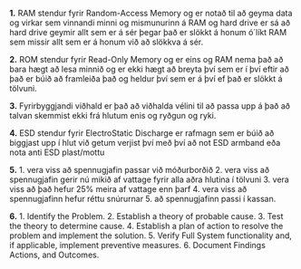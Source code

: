 
**1.**	RAM stendur fyrir Random-Access Memory og er notað til að geyma data og virkar sem vinnandi minni og mismunurinn á RAM og hard drive er sá að hard drive geymir allt sem er á sér þegar það er slökkt á honum ó´líkt RAM sem missir allt sem er á honum við að slökkva á sér.

**2.**	ROM stendur fyrir Read-Only Memory og er eins og RAM nema það að bara hægt að lesa minnið og er ekki hægt að breyta því sem er í því eftir að það er búið að framleiða það og heldur því sem er á því ef það er slökkt á tölvuni.

**3.**	Fyrirbyggjandi viðhald er það að viðhalda vélini til að passa upp á það að talvan skemmist ekki frá hlutum enis og ryðgun og ryki.

**4.**	ESD stendur fyrir ElectroStatic Discharge er rafmagn sem er búið að biggjast upp í hlut við getum verjist því með því að not ESD armband eða nota anti ESD plast/mottu

**5.** 	1. vera viss að spennugjafin passar við móðurborðið
		2. vera viss að spennugjafin gerir nú mikið af vattage fyrir alla aðra hlutina í tölvuni
		3. vera viss að það hefur 25% meira af vattage enn þarf
		4. vera viss að spennugjafinn hefur réttu snúrurnar
		5. að spennugjafinn passi í kassan.

**6.**	1. Identify the Problem.
		2. Establish a theory of probable cause.
		3. Test the theory to determine cause.
		4. Establish a plan of action to resolve the problem and implement the solution.
		5. Verify Full System functionality and, if applicable, implement preventive measures.
		6. Document Findings Actions, and Outcomes.